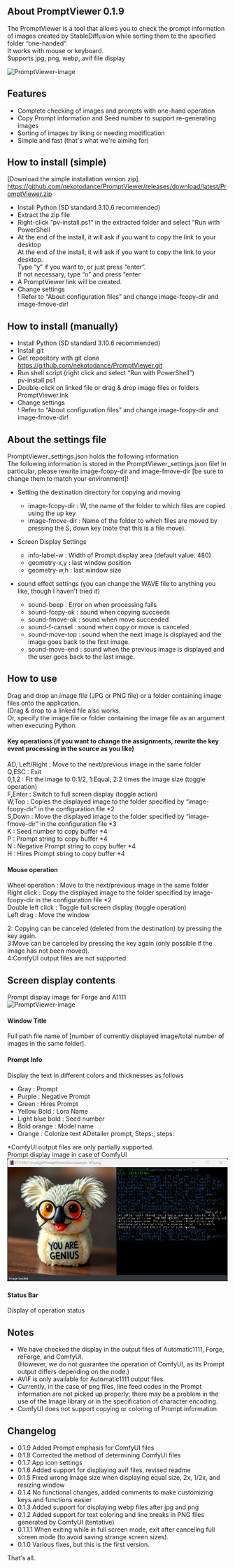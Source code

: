 ## About PromptViewer 0.1.9
The PromptViewer is a tool that allows you to check the prompt information of images created by StableDiffusion while sorting them to the specified folder “one-handed”.  
It works with mouse or keyboard.  
Supports jpg, png, webp, avif file display  

![PromptViewer-image](docs/PromptViewer-image001.jpg)

## Features
- Complete checking of images and prompts with one-hand operation
- Copy Prompt information and Seed number to support re-generating images  
- Sorting of images by liking or needing modification  
- Simple and fast (that's what we're aiming for)  

## How to install (simple)
[Download the simple installation version zip].  
    https://github.com/nekotodance/PromptViewer/releases/download/latest/PromptViewer.zip  

- Install Python (SD standard 3.10.6 recommended)  
- Extract the zip file  
- Right-click “pv-install.ps1” in the extracted folder and select “Run with PowerShell  
- At the end of the install, it will ask if you want to copy the link to your desktop  
At the end of the install, it will ask if you want to copy the link to your desktop.  
Type “y” if you want to, or just press “enter”.  
If not necessary, type “n” and press “enter  
- A PromptViewer link will be created.
- Change settings  
! Refer to “About configuration files” and change image-fcopy-dir and image-fmove-dir!  

## How to install (manually)
- Install Python (SD standard 3.10.6 recommended)  
- Install git  
- Get repository with git clone  
    https://github.com/nekotodance/PromptViewer.git  
- Run shell script (right click and select “Run with PowerShell”)  
    pv-install.ps1  
- Double-click on linked file or drag & drop image files or folders  
    PromptViewer.lnk  
- Change settings  
! Refer to “About configuration files” and change image-fcopy-dir and image-fmove-dir!  

## About the settings file
PromptViewer_settings.json holds the following information  
The following information is stored in the PromptViewer_settings.json file! In particular, please rewrite image-fcopy-dir and image-fmove-dir [be sure to change them to match your environment]!  

- Setting the destination directory for copying and moving
  - image-fcopy-dir : W, the name of the folder to which files are copied using the up key  
  - image-fmove-dir : Name of the folder to which files are moved by pressing the S, down key (note that this is a file move).  
- Screen Display Settings
  - info-label-w : Width of Prompt display area (default value: 480)  
  - geometry-x,y : last window position  
  - geometry-w,h : last window size  

- sound effect settings (you can change the WAVE file to anything you like, though I haven't tried it)  
  - sound-beep : Error on when processing fails  
  - sound-fcopy-ok : sound when copying succeeds  
  - sound-fmove-ok : sound when move succeeded  
  - sound-f-cansel : sound when copy or move is canceled  
  - sound-move-top : sound when the next image is displayed and the image goes back to the first image.  
  - sound-move-end : sound when the previous image is displayed and the user goes back to the last image.  

## How to use
Drag and drop an image file (JPG or PNG file) or a folder containing image files onto the application.  
(Drag & drop to a linked file also works.  
Or, specify the image file or folder containing the image file as an argument when executing Python.  

#### Key operations (if you want to change the assignments, rewrite the key event processing in the source as you like)
AD, Left/Right : Move to the next/previous image in the same folder  
Q,ESC : Exit  
0,1,2 : Fit the image to 0:1/2, 1:Equal, 2:2 times the image size (toggle operation)  
F,Enter : Switch to full screen display (toggle action)  
W,Top : Copies the displayed image to the folder specified by “image-fcopy-dir” in the configuration file *2  
S,Down : Move the displayed image to the folder specified by “image-fmove-dir” in the configuration file *3  
K : Seed number to copy buffer *4  
P : Prompt string to copy buffer *4  
N : Negative Prompt string to copy buffer *4  
H : Hires Prompt string to copy buffer *4  

#### Mouse operation
Wheel operation : Move to the next/previous image in the same folder  
Right click : Copy the displayed image to the folder specified by image-fcopy-dir in the configuration file *2  
Double left click : Toggle full screen display (toggle operation)  
Left drag : Move the window  

2: Copying can be canceled (deleted from the destination) by pressing the key again.  
3:Move can be canceled by pressing the key again (only possible if the image has not been moved).  
4:ComfyUI output files are not supported.  

## Screen display contents
Prompt display image for Forge and A1111  
![PromptViewer-image](docs/PromptViewer-image002.jpg)

#### Window Title
Full path file name of [number of currently displayed image/total number of images in the same folder].  

#### Prompt Info
Display the text in different colors and thicknesses as follows
- Gray : Prompt  
- Purple : Negative Prompt  
- Green : Hires Prompt  
- Yellow Bold : Lora Name  
- Light blue bold : Seed number  
- Bold orange : Model name  
- Orange : Colorize text ADetailer prompt, Steps:, steps:  

*ComfyUI output files are only partially supported.  
Prompt display image in case of ComfyUI  
![PromptViewer-image](docs/PromptViewer-image003.jpg)

#### Status Bar
Display of operation status

## Notes
- We have checked the display in the output files of Automatic1111, Forge, reForge, and ComfyUI.  
(However, we do not guarantee the operation of ComfyUI, as its Prompt output differs depending on the node.)  
- AVIF is only available for Automatic1111 output files.  
- Currently, in the case of png files, line feed codes in the Prompt information are not picked up properly; there may be a problem in the use of the Image library or in the specification of character encoding.  
- ComfyUI does not support copying or coloring of Prompt information.  

## Changelog
- 0.1.9 Added Prompt emphasis for ComfyUI files  
- 0.1.8 Corrected the method of determining ComfyUI files  
- 0.1.7 App icon settings  
- 0.1.6 Added support for displaying avif files, revised readme  
- 0.1.5 Fixed wrong image size when displaying equal size, 2x, 1/2x, and resizing window  
- 0.1.4 No functional changes, added comments to make customizing keys and functions easier  
- 0.1.3 Added support for displaying webp files after jpg and png  
- 0.1.2 Added support for text coloring and line breaks in PNG files generated by ComfyUI (tentative)  
- 0.1.1.1 When exiting while in full screen mode, exit after canceling full screen mode (to avoid saving strange screen sizes).  
- 0.1.0 Various fixes, but this is the first version.  

That's all.
